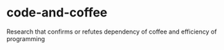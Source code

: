 # code-and-coffee
Research that confirms or refutes dependency of coffee and efficiency of programming
